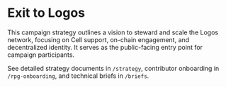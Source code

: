 # Exit to Logos

This campaign strategy outlines a vision to steward and scale the Logos network, focusing on Cell support, on-chain engagement, and decentralized identity. It serves as the public-facing entry point for campaign participants.

See detailed strategy documents in `/strategy`, contributor onboarding in `/rpg-onboarding`, and technical briefs in `/briefs`.
